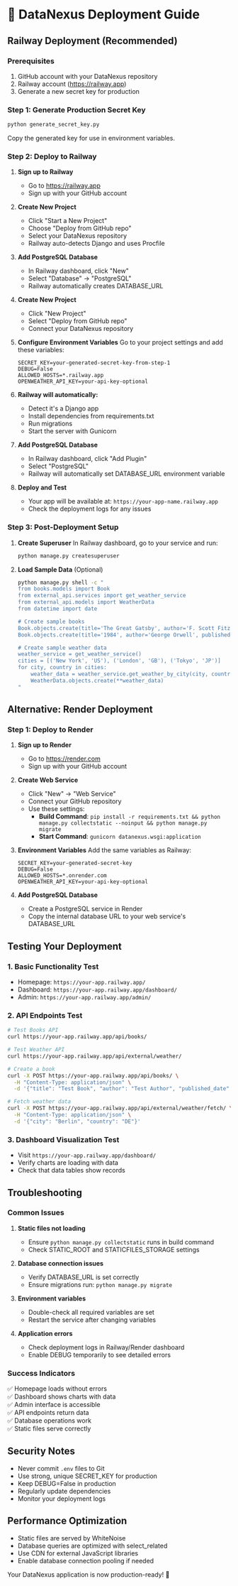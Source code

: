 # 🚀 DataNexus Deployment Guide

## Railway Deployment (Recommended)

### Prerequisites
1. GitHub account with your DataNexus repository
2. Railway account (https://railway.app)
3. Generate a new secret key for production

### Step 1: Generate Production Secret Key
```bash
python generate_secret_key.py
```
Copy the generated key for use in environment variables.

### Step 2: Deploy to Railway

1. **Sign up to Railway**
   - Go to https://railway.app
   - Sign up with your GitHub account

2. **Create New Project**
   - Click "Start a New Project"
   - Choose "Deploy from GitHub repo"
   - Select your DataNexus repository
   - Railway auto-detects Django and uses Procfile

3. **Add PostgreSQL Database**
   - In Railway dashboard, click "New"
   - Select "Database" → "PostgreSQL"
   - Railway automatically creates DATABASE_URL

2. **Create New Project**
   - Click "New Project"
   - Select "Deploy from GitHub repo"
   - Connect your DataNexus repository

3. **Configure Environment Variables**
   Go to your project settings and add these variables:
   ```
   SECRET_KEY=your-generated-secret-key-from-step-1
   DEBUG=False
   ALLOWED_HOSTS=*.railway.app
   OPENWEATHER_API_KEY=your-api-key-optional
   ```

4. **Railway will automatically:**
   - Detect it's a Django app
   - Install dependencies from requirements.txt
   - Run migrations
   - Start the server with Gunicorn

5. **Add PostgreSQL Database**
   - In Railway dashboard, click "Add Plugin"
   - Select "PostgreSQL"
   - Railway will automatically set DATABASE_URL environment variable

6. **Deploy and Test**
   - Your app will be available at: `https://your-app-name.railway.app`
   - Check the deployment logs for any issues

### Step 3: Post-Deployment Setup

1. **Create Superuser**
   In Railway dashboard, go to your service and run:
   ```bash
   python manage.py createsuperuser
   ```

2. **Load Sample Data** (Optional)
   ```bash
   python manage.py shell -c "
   from books.models import Book
   from external_api.services import get_weather_service
   from external_api.models import WeatherData
   from datetime import date
   
   # Create sample books
   Book.objects.create(title='The Great Gatsby', author='F. Scott Fitzgerald', published_date=date(1925, 4, 10))
   Book.objects.create(title='1984', author='George Orwell', published_date=date(1949, 6, 8))
   
   # Create sample weather data
   weather_service = get_weather_service()
   cities = [('New York', 'US'), ('London', 'GB'), ('Tokyo', 'JP')]
   for city, country in cities:
       weather_data = weather_service.get_weather_by_city(city, country)
       WeatherData.objects.create(**weather_data)
   "
   ```

## Alternative: Render Deployment

### Step 1: Deploy to Render

1. **Sign up to Render**
   - Go to https://render.com
   - Sign up with your GitHub account

2. **Create Web Service**
   - Click "New" → "Web Service"
   - Connect your GitHub repository
   - Use these settings:
     - **Build Command**: `pip install -r requirements.txt && python manage.py collectstatic --noinput && python manage.py migrate`
     - **Start Command**: `gunicorn datanexus.wsgi:application`

3. **Environment Variables**
   Add the same variables as Railway:
   ```
   SECRET_KEY=your-generated-secret-key
   DEBUG=False
   ALLOWED_HOSTS=*.onrender.com
   OPENWEATHER_API_KEY=your-api-key-optional
   ```

4. **Add PostgreSQL Database**
   - Create a PostgreSQL service in Render
   - Copy the internal database URL to your web service's DATABASE_URL

## Testing Your Deployment

### 1. Basic Functionality Test
- Homepage: `https://your-app.railway.app/`
- Dashboard: `https://your-app.railway.app/dashboard/`
- Admin: `https://your-app.railway.app/admin/`

### 2. API Endpoints Test
```bash
# Test Books API
curl https://your-app.railway.app/api/books/

# Test Weather API
curl https://your-app.railway.app/api/external/weather/

# Create a book
curl -X POST https://your-app.railway.app/api/books/ \
  -H "Content-Type: application/json" \
  -d '{"title": "Test Book", "author": "Test Author", "published_date": "2023-01-01", "description": "Test"}'

# Fetch weather data
curl -X POST https://your-app.railway.app/api/external/weather/fetch/ \
  -H "Content-Type: application/json" \
  -d '{"city": "Berlin", "country": "DE"}'
```

### 3. Dashboard Visualization Test
- Visit `https://your-app.railway.app/dashboard/`
- Verify charts are loading with data
- Check that data tables show records

## Troubleshooting

### Common Issues

1. **Static files not loading**
   - Ensure `python manage.py collectstatic` runs in build command
   - Check STATIC_ROOT and STATICFILES_STORAGE settings

2. **Database connection issues**
   - Verify DATABASE_URL is set correctly
   - Ensure migrations run: `python manage.py migrate`

3. **Environment variables**
   - Double-check all required variables are set
   - Restart the service after changing variables

4. **Application errors**
   - Check deployment logs in Railway/Render dashboard
   - Enable DEBUG temporarily to see detailed errors

### Success Indicators

✅ Homepage loads without errors  
✅ Dashboard shows charts with data  
✅ Admin interface is accessible  
✅ API endpoints return data  
✅ Database operations work  
✅ Static files serve correctly  

## Security Notes

- Never commit `.env` files to Git
- Use strong, unique SECRET_KEY for production
- Keep DEBUG=False in production
- Regularly update dependencies
- Monitor your deployment logs

## Performance Optimization

- Static files are served by WhiteNoise
- Database queries are optimized with select_related
- Use CDN for external JavaScript libraries
- Enable database connection pooling if needed

Your DataNexus application is now production-ready! 🎉